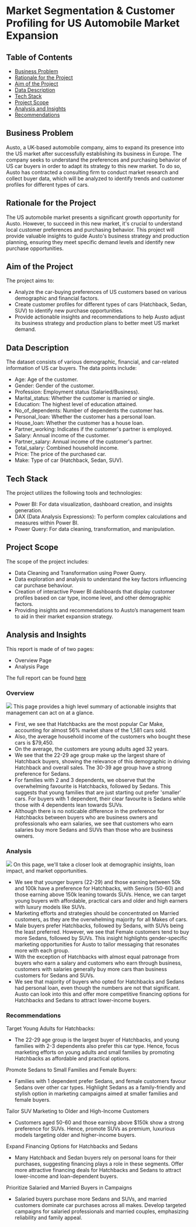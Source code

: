 # Market Segmentation & Customer Profiling for US Automobile Market Expansion

## Table of Contents

- [Business Problem](#business-problem)
- [Rationale for the Project](#rationale-for-the-project)
- [Aim of the Project](#aim-of-the-project)
- [Data Description](#data-description)
- [Tech Stack](#tech-stack)
- [Project Scope](#project-scope)
- [Analysis and Insights](#analysis-and-insights)
- [Recommendations](#recommendations)

## Business Problem
Austo, a UK-based automobile company, aims to expand its presence into the US market after successfully establishing its business in Europe. The company seeks to understand the preferences and purchasing behavior of US car buyers in order to adapt its strategy to this new market. To do so, Austo has contracted a consulting firm to conduct market research and collect buyer data, which will be analyzed to identify trends and customer profiles for different types of cars.

## Rationale for the Project
The US automobile market presents a significant growth opportunity for Austo. However, to succeed in this new market, it's crucial to understand local customer preferences and purchasing behavior. This project will provide valuable insights to guide Austo's business strategy and production planning, ensuring they meet specific demand levels and identify new purchase opportunities.

## Aim of the Project
The project aims to:

- Analyze the car-buying preferences of US customers based on various demographic and financial factors.
- Create customer profiles for different types of cars (Hatchback, Sedan, SUV) to identify new purchase opportunities.
- Provide actionable insights and recommendations to help Austo adjust its business strategy and production plans to better meet US market demand.

## Data Description
The dataset consists of various demographic, financial, and car-related information of US car buyers. The data points include:

- Age: Age of the customer.
- Gender: Gender of the customer.
- Profession: Employment status (Salaried/Business).
- Marital_status: Whether the customer is married or single.
- Education: The highest level of education attained.
- No_of_dependents: Number of dependents the customer has.
- Personal_loan: Whether the customer has a personal loan.
- House_loan: Whether the customer has a house loan.
- Partner_working: Indicates if the customer's partner is employed.
- Salary: Annual income of the customer.
- Partner_salary: Annual income of the customer's partner.
- Total_salary: Combined household income.
- Price: The price of the purchased car.
- Make: Type of car (Hatchback, Sedan, SUV).

## Tech Stack
The project utilizes the following tools and technologies:

- Power BI: For data visualization, dashboard creation, and insights generation.
- DAX (Data Analysis Expressions): To perform complex calculations and measures within Power BI.
- Power Query: For data cleaning, transformation, and manipulation.

## Project Scope
The scope of the project includes:

- Data Cleaning and Transformation using Power Query.
- Data exploration and analysis to understand the key factors influencing car purchase behaviour.
- Creation of interactive Power BI dashboards that display customer profiles based on car type, income level, and other demographic factors.
- Providing insights and recommendations to Austo’s management team to aid in their market expansion strategy.

## Analysis and Insights
This report is made of of two pages:
- Overview Page
- Analysis Page

The full report can be found [here]()

### Overview
![](Overview.png)
This page provides a high level summary of actionable insights that management can act on at a glance.
- First, we see that Hatchbacks are the most popular Car Make, accounting for almost 56% market share of the 1,581 cars sold.
- Also, the average household income of the customers who bought these cars is $79,450.
- On the average, the customers are young adults aged 32 years.
- We see that the 22-29 age group make up the largest share of Hatchback buyers, showing the relevance of this demographic in driving Hatchback and overall sales. The 30-39 age group have a strong preference for Sedans.
- For families with 2 and 3 dependents, we observe that the overwhelming favourite is Hatchbacks, followed by Sedans. This suggests that young families that are just starting out prefer 'smaller' cars. For buyers with 1 dependent, their clear favourite is Sedans while those with 4 dependents lean towards SUVs.
- Although there is no noticable difference in the preference for Hatchbacks between buyers who are business owners and professionals who earn salaries, we see that customers who earn salaries buy more Sedans and SUVs than those who are business owners.

### Analysis
![](Analysis.png)
On this page, we'll take a closer look at demographic insights, loan impact, and market opportunities.
- We see that younger buyers (22-29) and those earning between 50k and 100k have a preference for Hatchbacks, with Seniors (50-60) and those earning above 150k leaning towards SUVs. Hence, we can target young buyers with affordable, practical cars and older and high earners with luxury models like SUVs.
- Marketing efforts and strategies should be concentrated on Married customers, as they are the overwhelming majority for all Makes of cars.
- Male buyers prefer Hatchbacks, followed by Sedans, with SUVs being the least preferred. However, we see that Female customers tend to buy more Sedans, followed by SUVs. This insight highlights gender-specific marketing opportunities for Austo to tailor messaging that resonates more with each group.
- With the exception of Hatchbacks with almost equal patronage from buyers who earn a salary and customers who earn through business, customers with salaries generally buy more cars than business customers for Sedans and SUVs.
- We see that majority of buyers who opted for Hatchbacks and Sedans had personal loan, even though the numbers are not that significant. Austo can look into this and offer more competitive financing options for Hatchbacks and Sedans to attract lower-income buyers.

### Recommendations
Target Young Adults for Hatchbacks:
- The 22-29 age group is the largest buyer of Hatchbacks, and young families with 2-3 dependents also prefer this car type. Hence, focus marketing efforts on young adults and small families by promoting Hatchbacks as affordable and practical options.

Promote Sedans to Small Families and Female Buyers:
- Families with 1 dependent prefer Sedans, and female customers favour Sedans over other car types. Highlight Sedans as a family-friendly and stylish option in marketing campaigns aimed at smaller families and female buyers.

Tailor SUV Marketing to Older and High-Income Customers
- Customers aged 50-60 and those earning above $150k show a strong preference for SUVs. Hence, promote SUVs as premium, luxurious models targeting older and higher-income buyers.

Expand Financing Options for Hatchbacks and Sedans
- Many Hatchback and Sedan buyers rely on personal loans for their purchases, suggesting financing plays a role in these segments. Offer more attractive financing deals for Hatchbacks and Sedans to attract lower-income and loan-dependent buyers.

Prioritize Salaried and Married Buyers in Campaigns
- Salaried buyers purchase more Sedans and SUVs, and married customers dominate car purchases across all makes. Develop targeted campaigns for salaried professionals and married couples, emphasizing reliability and family appeal.
